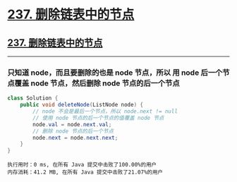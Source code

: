 # [237. 删除链表中的节点](https://github.com/imtsingyun/LeetCode/issues/40)

## [237. 删除链表中的节点](https://leetcode.cn/problems/delete-node-in-a-linked-list/)



---

### 只知道 node，而且要删除的也是 node 节点，所以 用 node 后一个节点覆盖 node 节点，然后删除 node 节点的后一个节点
```java
class Solution {
    public void deleteNode(ListNode node) {
        // node 不会是最后一个节点，所以 node.next != null
        // 使用 node 节点的后一个节点的值覆盖 node 节点
        node.val = node.next.val;
        // 删除 node 节点的后一个节点
        node.next = node.next.next;
    }
}
```

```
执行用时：0 ms, 在所有 Java 提交中击败了100.00%的用户
内存消耗：41.2 MB, 在所有 Java 提交中击败了21.07%的用户
```